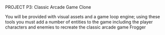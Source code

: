 PROJECT
P3: Classic Arcade Game Clone

You will be provided with visual assets and a game loop engine; using these tools you must add a number of entities
to the game including the player characters and enemies to recreate the classic arcade game Frogger
